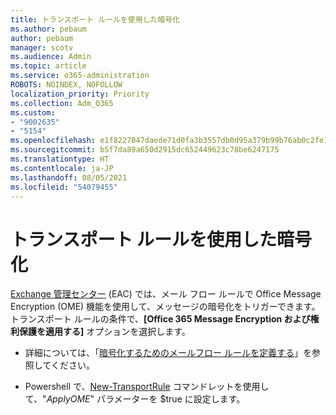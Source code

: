 ```yaml
---
title: トランスポート ルールを使用した暗号化
ms.author: pebaum
author: pebaum
manager: scotv
ms.audience: Admin
ms.topic: article
ms.service: o365-administration
ROBOTS: NOINDEX, NOFOLLOW
localization_priority: Priority
ms.collection: Adm_O365
ms.custom:
- "9002635"
- "5154"
ms.openlocfilehash: e1f8227047daede71d0fa3b3557db0d95a379b99b76ab0c2fe1d6ed8cc213d4a
ms.sourcegitcommit: b5f7da89a650d2915dc652449623c78be6247175
ms.translationtype: HT
ms.contentlocale: ja-JP
ms.lasthandoff: 08/05/2021
ms.locfileid: "54079455"
---
```

# <a name="encryption-with-transport-rules"></a>トランスポート ルールを使用した暗号化

[Exchange 管理センター](https://go.microsoft.com/fwlink/p/?linkid=834822) (EAC) では、メール フロー ルールで Office Message Encryption (OME) 機能を使用して、メッセージの暗号化をトリガーできます。 トランスポート ルールの条件で、**[Office 365 Message Encryption および権利保護を適用する]** オプションを選択します。

- 詳細については、「[暗号化するためのメールフロー ルールを定義する](https://docs.microsoft.com/microsoft-365/compliance/define-mail-flow-rules-to-encrypt-email)」を参照してください。

- Powershell で、[New-TransportRule](https://docs.microsoft.com/microsoft-365/compliance/define-mail-flow-rules-to-encrypt-email?view=o365-worldwide#use-exchange-online-powershell-to-create-a-mail-flow-rule-for-encrypting-email-messages-without-the-new-ome-capabilities) コマンドレットを使用して、"*ApplyOME*" パラメーターを $true に設定します。
